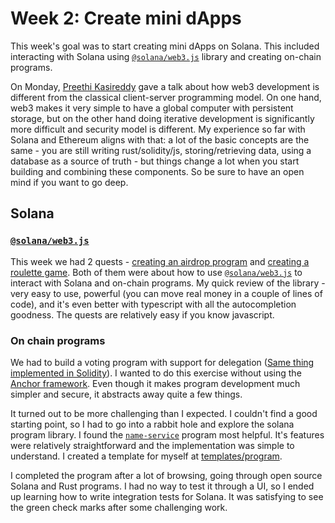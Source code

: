 # Week 2: Create mini dApps

This week's goal was to start creating mini dApps on Solana. This included interacting with Solana using
[`@solana/web3.js`](https://solana-labs.github.io/solana-web3.js/) library and creating on-chain programs.

On Monday, [Preethi Kasireddy](https://twitter.com/iam_preethi) gave a talk about how web3 development is different from
the classical client-server programming model. On one hand, web3 makes it very simple to have a global computer with
persistent storage, but on the other hand doing iterative development is significantly more difficult and security
model is different. My experience so far with Solana and Ethereum aligns with that: a lot of the basic concepts are the
same - you are still writing rust/solidity/js, storing/retrieving data, using a database as a source of truth - but
things change a lot when you start building and combining these components. So be sure to have an open mind if you want
to go deep.

## Solana

### [`@solana/web3.js`](https://solana-labs.github.io/solana-web3.js/)

This week we had 2 quests -
[creating an airdrop program](https://openquest.xyz/quest/create-an-airdrop-program-with-solana-web3.js) and
[creating a roulette game](https://openquest.xyz/quest/roulette_game_in_solana). Both of them were about how to use
[`@solana/web3.js`](https://solana-labs.github.io/solana-web3.js/) to interact with Solana and on-chain programs. My
quick review of the library - very easy to use, powerful (you can move real money in a couple of lines of code), and
it's even better with typescript with all the autocompletion goodness. The quests are relatively easy if you know
javascript.

### On chain programs

We had to build a voting program with support for delegation
([Same thing implemented in Solidity](https://docs.soliditylang.org/en/v0.8.11/solidity-by-example.html)). I wanted to
do this exercise without using the [Anchor framework](https://github.com/project-serum/anchor). Even though it makes
program development much simpler and secure, it abstracts away quite a few things.

It turned out to be more challenging than I expected. I couldn't find a good starting point, so I had to go into a
rabbit hole and explore the solana program library. I found the
[`name-service`](https://github.com/solana-labs/solana-program-library/tree/master/name-service) program most helpful.
It's features were relatively straightforward and the implementation was simple to understand. I created a template for
myself at [templates/program](../programs/templates/program).

I completed the program after a lot of browsing, going through open source Solana and Rust programs. I had no way to
test it through a UI, so I ended up learning how to write integration tests for Solana. It was satisfying to see the
green check marks after some challenging work.
